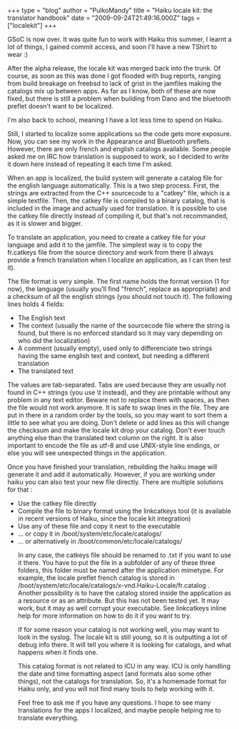 +++
type = "blog"
author = "PulkoMandy"
title = "Haiku locale kit: the translator handbook"
date = "2009-09-24T21:49:16.000Z"
tags = ["localekit"]
+++

GSoC is now over. It was quite fun to work with Haiku this summer, I learnt a lot of things, I gained commit access, and soon I'll have a new TShirt to wear :)

After the alpha release, the locale kit was merged back into the trunk. Of course, as soon as this was done I got flooded with bug reports, ranging from build breakage on freebsd to lack of grist in the jamfiles making the catalogs mix up between apps. As far as I know, both of these are now fixed, but there is still a problem when building from Dano and the bluetooth preflet doesn't want to be localized.
<!--more-->
I'm also back to school, meaning I have a lot less time to spend on Haiku.

Still, I started to localize some applications so the code gets more exposure. Now, you can see my work in the Appearance and Bluetooth preflets. However, there are only french and english catalogs available. Some people asked me on IRC how translation is supposed to work, so I decided to write it down here instead of repeating it each time I'm asked.

When an app is localized, the build system will generate a catalog file for the english language automatically. This is a two step process. First, the strings are extracted from the C++ sourcecode to a "catkey" file, which is a simple textfile. Then, the catkey file is compiled to a binary catalog, that is included in the image and actually used for translation. It is possible to use the catkey file directly instead of compiling it, but that's not recommanded, as it is slower and bigger.

To translate an application, you need to create a catkey file for your language and add it to the jamfile. The simplest way is to copy the fr.catkeys file from the source directory and work from there (I always provide a french translation when I localize an application, as I can then test it).

The file format is very simple. The first name holds the format version (1 for now), the language (usually you'll find "french", replace as appropriate) and a checksum of all the english strings (you should not touch it).
The following lines holds 4 fields:
<ul>
 <li>The English text</li>
 <li>The context (usually the name of the sourcecode file where the string is found, but there is no enforced standard so it may vary depending on who did the localization)</li>
 <li>A comment (usually empty), used only to differenciate two strings having the same english text and context, but needing a different translation</li>
 <li>The translated text</li>
</ul> 

The values are tab-separated. Tabs are used because they are usually not found in C++ strings (you use \t instead), and they are printable without any problem in any text editor. Beware not to replace them with spaces, as then the file would not work anymore. It is safe to swap lines in the file. They are put in there in a random order by the tools, so you may want to sort them a little to see what you are doing. Don't delete or add lines as this will change the checksum and make the locale kit drop your catalog. Don't ever touch anything else than the translated text column on the right. It is also important to encode the file as utf-8 and use UNIX-style line endings, or else you will see unexpected things in the application.

Once you have finished your translation, rebuilding the haiku image will generate it and add it automatically. However, if you are working under haiku you can also test your new file directly. There are multiple solutions for that :
<ul>
<li>Use the catkey file directly</li>
<li>Compile the file to binary format using the linkcatkeys tool (it is available in recent versions of Haiku, since the locale kit integration)</li>
<li>Use any of these file and copy it next to the executable</li>
<li>... or copy it in /boot/system/etc/locale/catalogs/</li>
<li>... or alternatively in /boot/common/etc/locale/catalogs/</li>

In any case, the catkeys file should be renamed to .txt if you want to use it there.
You have to put the file in a subfolder of any of these three folders, this folder must be named after the application mimetype. For example, the locale preflet french catalog is stored in /boot/system/etc/locale/catalogs/x-vnd.Haiku-Locale/fr.catalog .
Another possibility is to have the catalog stored inside the application as a resource or as an attribute. But this has not been tested yet. It may work, but it may as well corrupt your executable. See linkcatkeys inline help for more information on how to do it if you want to try.

If for some reason your catalog is not working well, you may want to look in the syslog. The locale kit is still young, so it is outputting a lot of debug info there. It will tell you where it is looking for catalogs, and what happens when it finds one.

This catalog format is not related to ICU in any way. ICU is only handling the date and time formatting aspect (and formats also some other things), not the catalogs for translation. So, it's a homemade format for Haiku only, and you will not find many tools to help working with it.

Feel free to ask me if you have any questions. I hope to see many translations for the apps I localized, and maybe people helping me to translate everything.